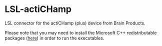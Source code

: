 # LSL-actiCHamp
LSL connector for the actiCHamp (plus) device from Brain Products.

Please note that you may need to install the Microsoft C++ redistributable packages ([here](https://support.microsoft.com/en-us/help/2977003/the-latest-supported-visual-c-downloads)) in order to run the executables.

